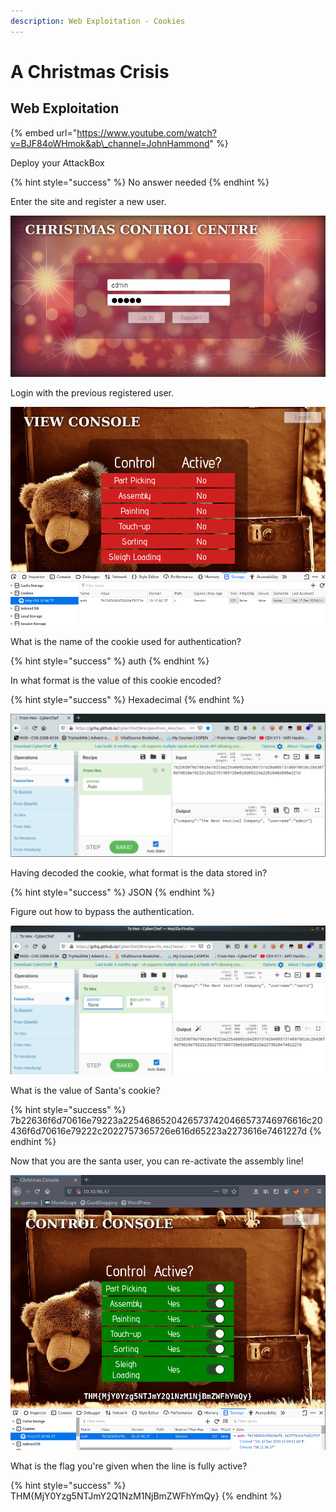 ```yaml
---
description: Web Exploitation - Cookies
---
```


# A Christmas Crisis

## Web Exploitation

{% embed url="https://www.youtube.com/watch?v=BJF84oWHmok&ab\_channel=JohnHammond" %}

Deploy your AttackBox

{% hint style="success" %}
No answer needed
{% endhint %}

Enter the site and register a new user.

![](../.gitbook/assets/image%20%281%29.png)

Login with the previous registered user.

![](../.gitbook/assets/image%20%2814%29.png)

What is the name of the cookie used for authentication?

{% hint style="success" %}
auth
{% endhint %}

In what format is the value of this cookie encoded?

{% hint style="success" %}
Hexadecimal
{% endhint %}

![](../.gitbook/assets/image%20%2815%29.png)

Having decoded the cookie, what format is the data stored in?

{% hint style="success" %}
JSON
{% endhint %}

Figure out how to bypass the authentication.

![](../.gitbook/assets/image%20%282%29.png)

What is the value of Santa's cookie?

{% hint style="success" %}
7b22636f6d70616e79223a22546865204265737420466573746976616c20436f6d70616e79222c2022757365726e616d65223a2273616e7461227d
{% endhint %}

Now that you are the santa user, you can re-activate the assembly line!

![](../.gitbook/assets/image%20%286%29.png)

What is the flag you're given when the line is fully active?

{% hint style="success" %}
THM{MjY0Yzg5NTJmY2Q1NzM1NjBmZWFhYmQy}
{% endhint %}

